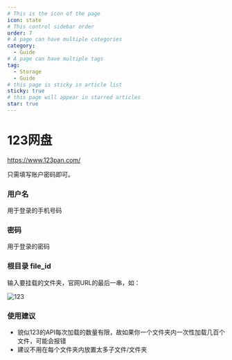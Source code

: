 ```yaml
---
# This is the icon of the page
icon: state
# This control sidebar order
order: 7
# A page can have multiple categories
category:
  - Guide
# A page can have multiple tags
tag:
  - Storage
  - Guide
# this page is sticky in article list
sticky: true
# this page will appear in starred articles
star: true
---
```


# 123网盘

https://www.123pan.com/

只需填写账户密码即可。

### 用户名

用于登录的手机号码

### 密码

用于登录的密码

### 根目录 file_id

输入要挂载的文件夹，官网URL的最后一串，如：

![123](/img/drivers/123.png)

### 使用建议

- 貌似123的API每次加载的数量有限，故如果你一个文件夹内一次性加载几百个文件，可能会报错
- 建议不用在每个文件夹内放置太多子文件/文件夹
